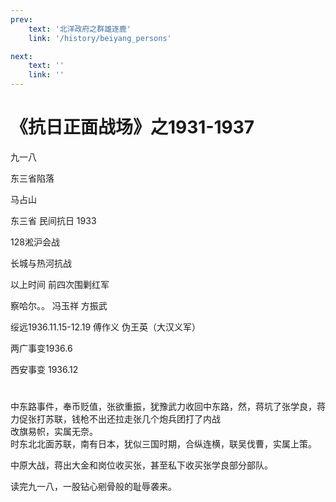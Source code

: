 ```yaml
---
prev:
    text: '北洋政府之群雄逐鹿'
    link: '/history/beiyang_persons'

next:
    text: ''
    link: ''
---
```

# 《抗日正面战场》之1931-1937

九一八

东三省陷落

马占山

东三省 民间抗日 1933 

128淞沪会战

长城与热河抗战

以上时间 前四次围剿红军

察哈尔。。 冯玉祥 方振武 

绥远1936.11.15-12.19  傅作义
伪王英（大汉义军）

两广事变1936.6

西安事变 1936.12

# 


中东路事件，奉币贬值，张欲重振，犹豫武力收回中东路，然，蒋坑了张学良，蒋力促张打苏联，钱枪不出还拉走张几个炮兵团打了内战  
改旗易帜，实属无奈。  
时东北北面苏联，南有日本，犹似三国时期，合纵连横，联吴伐曹，实属上策。  

中原大战，蒋出大金和岗位收买张，甚至私下收买张学良部分部队。



读完九一八，一股钻心剜骨般的耻辱袭来。



